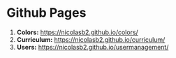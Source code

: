 # Github Pages

1. **Colors:** https://nicolasb2.github.io/colors/ 
2. **Curriculum:** https://nicolasb2.github.io/curriculum/
3. **Users:** https://nicolasb2.github.io/usermanagement/
